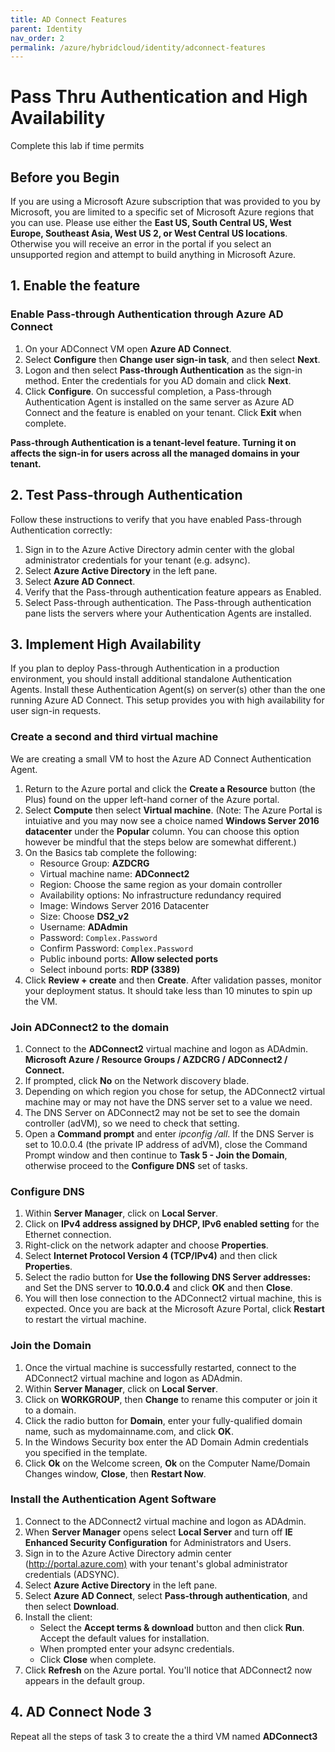 ```yaml
---
title: AD Connect Features
parent: Identity
nav_order: 2
permalink: /azure/hybridcloud/identity/adconnect-features
---
```


# Pass Thru Authentication and High Availability

Complete this lab if time permits

## Before you Begin

If you are using a Microsoft Azure subscription that was provided to you by Microsoft, you are limited to a specific set of Microsoft Azure regions that you can use. Please use either the **East US, South Central US, West Europe, Southeast Asia, West US 2, or West Central US locations**.
Otherwise you will receive an  error in the portal if you select an unsupported region and attempt to build anything in Microsoft Azure.

## 1. Enable the feature

### Enable Pass-through Authentication through Azure AD Connect

1. On your ADConnect VM open **Azure AD Connect**.
2. Select **Configure** then **Change user sign-in task**, and then select **Next**.
3. Logon and then select **Pass-through Authentication** as the sign-in method. Enter the credentials for you AD domain and click **Next**.
4. Click **Configure**. On successful completion, a Pass-through Authentication Agent is installed on the same server as Azure AD Connect and the feature is enabled on your tenant.  Click **Exit** when complete.

**Pass-through Authentication is a tenant-level feature. Turning it on affects the sign-in for users across all the managed domains in your tenant.**

## 2. Test Pass-through Authentication

Follow these instructions to verify that you have enabled Pass-through Authentication correctly:

1. Sign in to the Azure Active Directory admin center with the global administrator credentials for your tenant (e.g. adsync).
2. Select **Azure Active Directory** in the left pane.
3. Select **Azure AD Connect**.
4. Verify that the Pass-through authentication feature appears as Enabled.
5. Select Pass-through authentication. The Pass-through authentication pane lists the servers where your Authentication Agents are installed.

## 3. Implement High Availability

If you plan to deploy Pass-through Authentication in a production environment, you should install additional standalone Authentication Agents. Install these Authentication Agent(s) on server(s) other than the one running Azure AD Connect. This setup provides you with high availability for user sign-in requests.

### Create a second and third virtual machine

We are creating a small VM to host the Azure AD Connect Authentication Agent.

1. Return to the Azure portal and click the **Create a Resource** button (the Plus) found on the upper left-hand corner of the Azure portal.
2. Select **Compute** then select **Virtual machine**. (Note:  The Azure Portal is intuiative and you may now see a choice named **Windows Server 2016 datacenter** under the **Popular** column.  You can choose this option however be mindful that the steps below are somewhat different.)
3. On the Basics tab complete the following:
    * Resource Group: **AZDCRG**
    * Virtual machine name: **ADConnect2**
    * Region: Choose the same region as your domain controller
    * Availability options: No infrastructure redundancy required
    * Image: Windows Server 2016 Datacenter
    * Size: Choose **DS2_v2**
    * Username: **ADAdmin**
    * Password: `Complex.Password`
    * Confirm Password: `Complex.Password`
    * Public inbound ports: **Allow selected ports**
    * Select inbound ports: **RDP (3389)**
4. Click **Review + create** and then **Create**.   After validation passes, monitor your deployment status. It should take less than 10 minutes to spin up the VM.

### Join ADConnect2 to the domain

1. Connect to the **ADConnect2** virtual machine and logon as ADAdmin. **Microsoft Azure / Resource Groups / AZDCRG / ADConnect2 / Connect.**
2. If prompted, click **No** on the Network discovery blade.
3. Depending on which region you chose for setup, the ADConnect2 virtual machine may or may not have the DNS server set to a value we need.
4. The DNS Server on ADConnect2 may not be set to see the domain controller (adVM), so we need to check that setting.  
5. Open a **Command prompt** and enter *ipconfig /all*.  If the DNS Server is set to 10.0.0.4 (the private IP address of adVM), close the Command Prompt window and then continue to **Task 5 - Join the Domain**, otherwise proceed to the **Configure DNS** set of tasks.

### Configure DNS

1. Within **Server Manager**, click on **Local Server**.
2. Click on **IPv4 address assigned by DHCP, IPv6 enabled setting** for the Ethernet connection.
3. Right-click on the network adapter and choose **Properties**.
4. Select **Internet Protocol Version 4 (TCP/IPv4)** and then click **Properties**.
5. Select the radio button for **Use the following DNS Server addresses:** and Set the DNS server to **10.0.0.4** and click **OK** and then **Close**.
6. You will then lose connection to the ADConnect2 virtual machine, this is expected. Once you are back at the Microsoft Azure Portal, click **Restart** to restart the virtual machine.

### Join the Domain

1. Once the virtual machine is successfully restarted, connect to the ADConnect2 virtual machine and logon as ADAdmin.
2. Within **Server Manager**, click on **Local Server**.
3. Click on **WORKGROUP**, then **Change** to rename this computer or join it to a domain.
4. Click the radio button for **Domain**, enter your fully-qualified domain name, such as mydomainname.com, and click **OK**.
5. In the Windows Security box enter the AD Domain Admin credentials you specified in the template.
6. Click **Ok** on the Welcome screen, **Ok** on the Computer Name/Domain Changes window, **Close**, then **Restart Now**.

### Install the Authentication Agent Software

1. Connect to the ADConnect2 virtual machine and logon as ADAdmin.
2. When **Server Manager** opens select **Local Server** and turn off **IE Enhanced Security Configuration** for Administrators and Users.
3. Sign in to the Azure Active Directory admin center (<http://portal.azure.com)>  with your tenant's global administrator credentials (ADSYNC).
4. Select **Azure Active Directory** in the left pane.
5. Select **Azure AD Connect**, select **Pass-through authentication**, and then select **Download**.
6. Install the client:
    * Select the **Accept terms & download** button and then click **Run**. Accept the default values for installation.
    * When prompted enter your adsync credentials.
    * Click **Close** when complete.
7. Click **Refresh** on the Azure portal.  You'll notice that ADConnect2 now appears in the default group.

## 4. AD Connect Node 3
Repeat all the steps of task 3 to create the a third VM named **ADConnect3**

